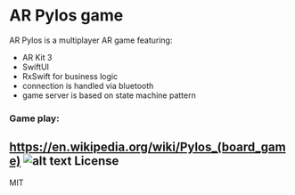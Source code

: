 # AR Pylos game

AR Pylos is a multiplayer AR game featuring:
  
  - AR Kit 3
  - SwiftUI 
  - RxSwift for business logic 
  - connection  is handled via bluetooth
  - game server is based on state machine pattern

### Game play:

https://en.wikipedia.org/wiki/Pylos_(board_game)
![alt text](https://i.ibb.co/DRTf1Bd/IMG-4042.png)
License
----

MIT

